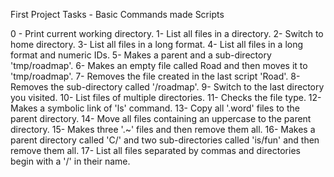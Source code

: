 First Project Tasks - Basic Commands made Scripts

0 - Print current working directory.
1- List all files in a directory.
2- Switch to home directory.
3- List all files in a long format.
4- List all files in a long format and numeric IDs.
5- Makes a parent and a sub-directory 'tmp/roadmap'.
6- Makes an empty file called Road and then moves it to 'tmp/roadmap'.
7- Removes the file created in the last script 'Road'.
8- Removes the sub-directory called '/roadmap'.
9- Switch to the last directory you visited.
10- List files of multiple directories.
11- Checks the file type.
12- Makes a symbolic link of 'ls' command.
13- Copy all '.word' files to the parent directory.
14- Move all files containing an uppercase to the parent directory.
15- Makes three '.~' files and then remove them all.
16- Makes a parent directory called 'C/' and two sub-directories called 'is/fun' and then remove them all.
17- List all files separated by commas and directories begin with a '/' in their name.